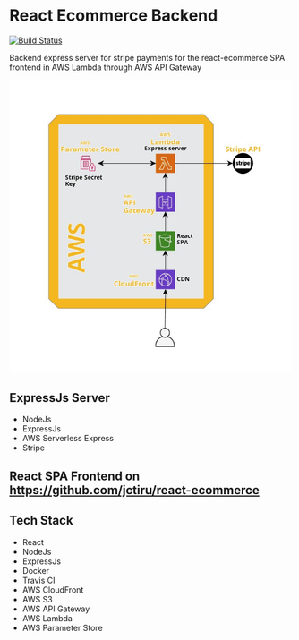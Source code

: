 # React Ecommerce Backend
[![Build Status](https://travis-ci.com/jctiru/react-ecommerce-backend.svg?branch=master)](https://travis-ci.com/jctiru/react-ecommerce-backend)

Backend express server for stripe payments for the react-ecommerce SPA frontend in AWS Lambda through AWS API Gateway

![](https://github.com/jctiru/react-ecommerce/blob/master/ReadMe_React_Ecommerce.jpg)

## ExpressJs Server
- NodeJs
- ExpressJs
- AWS Serverless Express
- Stripe

## React SPA Frontend on https://github.com/jctiru/react-ecommerce

## Tech Stack
- React
- NodeJs
- ExpressJs
- Docker
- Travis CI
- AWS CloudFront
- AWS S3
- AWS API Gateway
- AWS Lambda
- AWS Parameter Store
